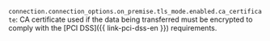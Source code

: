 `connection.connection_options.on_premise.tls_mode.enabled.ca_certificate`: CA certificate used if the data being transferred must be encrypted to comply with the [PCI DSS]({{ link-pci-dss-en }}) requirements.

